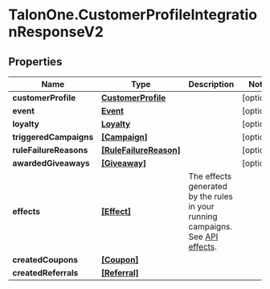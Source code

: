 # TalonOne.CustomerProfileIntegrationResponseV2

## Properties

Name | Type | Description | Notes
------------ | ------------- | ------------- | -------------
**customerProfile** | [**CustomerProfile**](CustomerProfile.md) |  | [optional] 
**event** | [**Event**](Event.md) |  | [optional] 
**loyalty** | [**Loyalty**](Loyalty.md) |  | [optional] 
**triggeredCampaigns** | [**[Campaign]**](Campaign.md) |  | [optional] 
**ruleFailureReasons** | [**[RuleFailureReason]**](RuleFailureReason.md) |  | [optional] 
**awardedGiveaways** | [**[Giveaway]**](Giveaway.md) |  | [optional] 
**effects** | [**[Effect]**](Effect.md) | The effects generated by the rules in your running campaigns. See [API effects](https://docs.talon.one/docs/dev/integration-api/api-effects). | 
**createdCoupons** | [**[Coupon]**](Coupon.md) |  | 
**createdReferrals** | [**[Referral]**](Referral.md) |  | 


